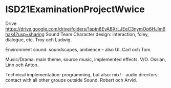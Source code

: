 # ISD21ExaminationProjectWwice
Drive https://drive.google.com/drive/folders/1aptn8EyABXrLJEeC3nymOp6HJlm6hak4?usp=sharing
Sound Team
Character design: interaction, foley, dialogue, etc. Troy och Ludwig.

Environment sound: soundscapes, ambience – also UI. Carl och Tom.

Music/Drama: main theme, source music, implemented effects. V/O. Ossian, Linn och Anton.

Technical implementation: programming, but also: mix! – audio directors: contact with all other groups outside Sound. Robert och Arvid.
